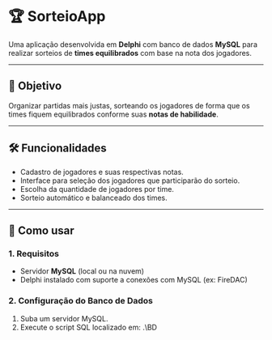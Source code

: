 # 🏆 SorteioApp

Uma aplicação desenvolvida em **Delphi** com banco de dados **MySQL** para realizar sorteios de **times equilibrados** com base na nota dos jogadores.

---

## 🎯 Objetivo

Organizar partidas mais justas, sorteando os jogadores de forma que os times fiquem equilibrados conforme suas **notas de habilidade**.

---

## 🛠 Funcionalidades

- Cadastro de jogadores e suas respectivas notas.
- Interface para seleção dos jogadores que participarão do sorteio.
- Escolha da quantidade de jogadores por time.
- Sorteio automático e balanceado dos times.

---

## 🚀 Como usar

### 1. Requisitos

- Servidor **MySQL** (local ou na nuvem)
- Delphi instalado com suporte a conexões com MySQL (ex: FireDAC)

### 2. Configuração do Banco de Dados

1. Suba um servidor MySQL.
2. Execute o script SQL localizado em: .\BD

